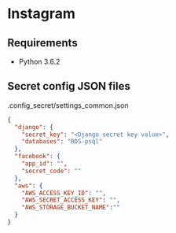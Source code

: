 # Instagram

## Requirements

- Python 3.6.2

## Secret config JSON files

.config_secret/settings_common.json

```json
{
  "django": {
    "secret_key": "<Django secret key value>",
    "databases": "RDS-psql"
  },
  "facebook": {
    "app_id": "",
    "secret_code": ""
  },
  "aws": {
    "AWS_ACCESS_KEY_ID": "",
    "AWS_SECRET_ACCESS_KEY": "",
    "AWS_STORAGE_BUCKET_NAME":""
  }
}
```